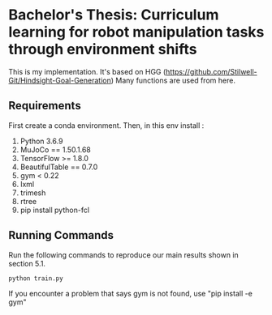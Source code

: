 # Bachelor's Thesis: Curriculum learning for robot manipulation tasks through environment shifts

This is my implementation. It's based on HGG (https://github.com/Stilwell-Git/Hindsight-Goal-Generation) Many functions are used from here.


## Requirements 
First create a conda environment. Then, in this env install :
1. Python 3.6.9
2. MuJoCo == 1.50.1.68
3. TensorFlow >= 1.8.0
4. BeautifulTable == 0.7.0
5. gym < 0.22
6. lxml
7. trimesh
8. rtree
9. pip install python-fcl

## Running Commands

Run the following commands to reproduce our main results shown in section 5.1.

```bash
python train.py 

```

If you encounter a problem that says gym is not found, use "pip install -e gym"
